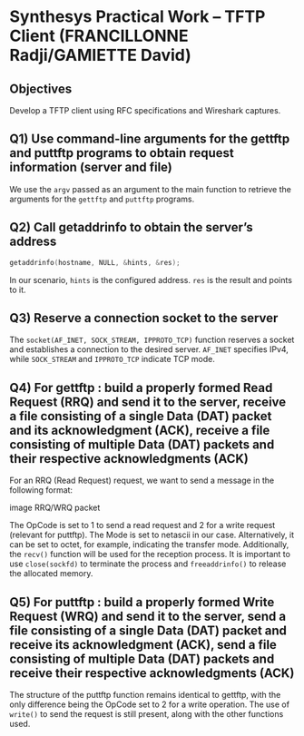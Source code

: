 # Synthesys Practical Work – TFTP Client (FRANCILLONNE Radji/GAMIETTE David)
## Objectives
Develop a TFTP client using RFC specifications and Wireshark captures.

## Q1) Use command-line arguments for the gettftp and puttftp programs to obtain request information (server and file)
We use the `argv` passed as an argument to the main function to retrieve the arguments for the `gettftp` and `puttftp` programs.

## Q2) Call getaddrinfo to obtain the server’s address
```c
getaddrinfo(hostname, NULL, &hints, &res);
```
In our scenario, `hints` is the configured address. `res` is the result and points to it.

## Q3) Reserve a connection socket to the server
The `socket(AF_INET, SOCK_STREAM, IPPROTO_TCP)` function reserves a socket and establishes a connection to the desired server.
`AF_INET` specifies IPv4, while `SOCK_STREAM` and `IPPROTO_TCP` indicate TCP mode.

## Q4) For gettftp : build a properly formed Read Request (RRQ) and send it to the server, receive a file consisting of a single Data (DAT) packet and its acknowledgment (ACK), receive a file consisting of multiple Data (DAT) packets and their respective acknowledgments (ACK)
For an RRQ (Read Request) request, we want to send a message in the following format:

image RRQ/WRQ packet

The OpCode is set to 1 to send a read request and 2 for a write request (relevant for puttftp).
The Mode is set to netascii in our case. Alternatively, it can be set to octet, for example, indicating the transfer mode.
Additionally, the `recv()` function will be used for the reception process.
It is important to use `close(sockfd)` to terminate the process and `freeaddrinfo()` to release the allocated memory.

## Q5) For puttftp : build a properly formed Write Request (WRQ) and send it to the server, send a file consisting of a single Data (DAT) packet and receive its acknowledgment (ACK), send a file consisting of multiple Data (DAT) packets and receive their respective acknowledgments (ACK)
The structure of the puttftp function remains identical to gettftp, with the only difference being the OpCode set to 2 for a write operation. The use of `write()` to send the request is still present, along with the other functions used.
